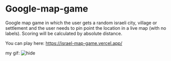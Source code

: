 # Google-map-game

Google map game in which the user gets a random israeli city, village or settlement and the user needs to pin point the location in a live map (with no labels). Scoring will be calculated by absolute distance.

You can play here: https://israel-map-game.vercel.app/ 

my gif:
![hide](./readme-files/2dKWWs0SYA.gif)